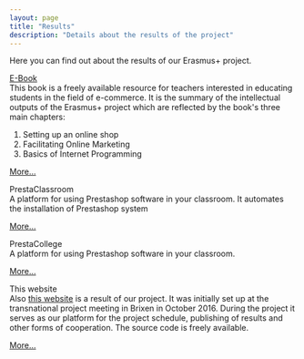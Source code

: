```yaml
---
layout: page
title: "Results"
description: "Details about the results of the project"
---
```

Here you can find out about the results of our Erasmus+ project.



<div class="row">
  <div class="col-sm-12">

<div class="list-group">
  <div>
    <a class="h4" href="https://fitforecommerce.gitbooks.io/fit-for-e-commerce/content/" target="_blank">
      E-Book
    </a>
  </div>
  <div>
  This book is a freely available resource for teachers interested in educating students in the field of e-commerce. It is the summary of the intellectual outputs of the Erasmus+ project which are reflected by the book's three main chapters:

  <ol class="listgroup">
  <li>Setting up an online shop</li>
  <li>Facilitating Online Marketing</li>
  <li>Basics of Internet Programming</li>
  </ol>
  <p class="text-right"><a class="btn btn-primary btn-sm" href="https://fitforecommerce.gitbooks.io/fit-for-e-commerce/content/">More…</a></p>
  </div>

  <div class="card bg-light resultcard">
    <div class="card-header h4">
      PrestaClassroom
    </div>
    <div class="card-body">  
      A platform for using Prestashop software in your classroom. It automates the installation of Prestashop system
      <p class="text-right"><a class="btn-sm btn btn-primary" href="https://github.com/fitforecommerce/presta-classroom" target="_blank">More…</a></p>
    </div>
  </div>

  <div class="card bg-light resultcard">
    <div class="card-header h4">
      PrestaCollege
    </div>
    <div class="card-body">  
      A platform for using Prestashop software in your classroom.
      <p class="text-right"><a class="btn-sm btn btn-primary" href="https://github.com/fitforecommerce/prestacollege" target="_blank">More…</a></p>
    </div>
  </div>


  <div class="card bg-light resultcard">
    <div class="card-header h4">
      This website
    </div>
    <div class="card-body">
      Also <a href="https://fitforecommerce.github.io">this website</a> is a result of our project. It was initially set up at the transnational project meeting in Brixen in October 2016. During the project it serves as our platform for the project schedule, publishing of results and other forms of cooperation. The source code is freely available.
      <p class="text-right"><a class="btn btn-primary btn-sm" href="https://github.com/fitforecommerce/fitforecommerce.github.io" target="_blank">More…</a></p>
    </div>
  </div>
</div>
</div>
</div>